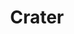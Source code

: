 ---
title: "Crater"
hashtag: crater
borders:
  - Corvus
  - Hydra
  - Leo
  - Sextans
  - Virgo
layout: hashtag
subdivision-of:
  - southern celestial hemisphere
tags:
  - Constellation
---